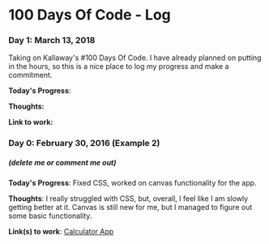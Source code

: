 # 100 Days Of Code - Log

### Day 1: March 13, 2018
Taking on Kallaway's #100 Days Of Code. I have already planned on putting in the hours, so this is a nice place to log my progress and make a commitment.

**Today's Progress**: 

**Thoughts:** 

**Link to work:** 

### Day 0: February 30, 2016 (Example 2)
##### (delete me or comment me out)

**Today's Progress**: Fixed CSS, worked on canvas functionality for the app.

**Thoughts**: I really struggled with CSS, but, overall, I feel like I am slowly getting better at it. Canvas is still new for me, but I managed to figure out some basic functionality.

**Link(s) to work**: [Calculator App](http://www.example.com)



